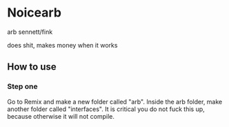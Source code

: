 # Noicearb
arb sennett/fink

does shit, makes money when it works

## How to use
### Step one
Go to Remix and make a new folder called "arb". Inside the arb folder, make another folder called "interfaces". It is critical you do not fuck this up, because otherwise it will not compile.
